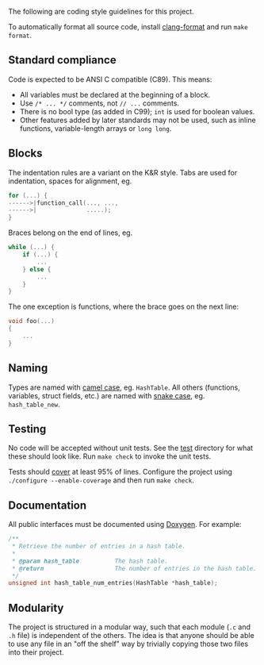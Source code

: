 
The following are coding style guidelines for this project.

To automatically format all source code, install
[clang-format](https://clang.llvm.org/docs/ClangFormat.html) and
run `make format`.

## Standard compliance

Code is expected to be ANSI C compatible (C89). This means:

* All variables must be declared at the beginning of a block.
* Use `/* ... */` comments, not `// ...` comments.
* There is no bool type (as added in C99); `int` is used for boolean values.
* Other features added by later standards may not be used, such as inline
  functions, variable-length arrays or `long long`.

## Blocks

The indentation rules are a variant on the K&R style.
Tabs are used for indentation, spaces for alignment, eg.
```c
for (...) {
------>|function_call(..., ...,
------>|              .....);
}
```
Braces belong on the end of lines, eg.
```c
while (...) {
	if (...) {
		...
	} else {
		...
	}
}
```
The one exception is functions, where the brace goes on the next line:
```c
void foo(...)
{
	...
}
```

## Naming

Types are named with [camel case](https://en.wikipedia.org/wiki/Camel_case),
eg. `HashTable`.
All others (functions, variables, struct fields, etc.) are named with [snake
case](https://en.wikipedia.org/wiki/Snake_case), eg. `hash_table_new`.

## Testing

No code will be accepted without unit tests. See the [test](test/) directory
for what these should look like. Run `make check` to invoke the unit tests.

Tests should [cover](https://en.wikipedia.org/wiki/Code_coverage) at least
95% of lines.  Configure the project using `./configure --enable-coverage` and
then run `make check`.

## Documentation

All public interfaces must be documented using
[Doxygen](https://www.doxygen.nl/). For example:
```c
/**
 * Retrieve the number of entries in a hash table.
 *
 * @param hash_table          The hash table.
 * @return                    The number of entries in the hash table.
 */
unsigned int hash_table_num_entries(HashTable *hash_table);
```

## Modularity

The project is structured in a modular way, such that each module (`.c` and
`.h` file) is independent of the others. The idea is that anyone should be able
to use any file in an "off the shelf" way by trivially copying those two files
into their project.
